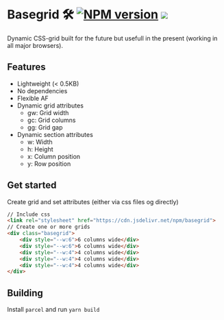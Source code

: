 # Basegrid 🛠 [![NPM version](https://badge.fury.io/js/basegrid.svg)](https://www.npmjs.com/package/basegrid) [![](https://data.jsdelivr.com/v1/package/npm/basegrid/badge?style=rounded)](https://www.jsdelivr.com/package/npm/basegrid)

Dynamic CSS-grid built for the future but usefull in the present (working in all major browsers).

## Features
- Lightweight (< 0.5KB)
- No dependencies
- Flexible AF
- Dynamic grid attributes
	- gw: Grid width
	- gc: Grid columns
	- gg: Grid gap
- Dynamic section attributes
	- w: Width
	- h: Height
	- x: Column position
	- y: Row position

## Get started
Create grid and set attributes (either via css files og directly)
```html
// Include css
<link rel="stylesheet" href="https://cdn.jsdelivr.net/npm/basegrid">
// Create one or more grids
<div class="basegrid">
	<div style="--w:6">6 columns wide</div>
	<div style="--w:6">6 columns wide</div>
	<div style="--w:4">4 columns wide</div>
	<div style="--w:4">4 columns wide</div>
	<div style="--w:4">4 columns wide</div>
</div>
```

## Building
Install ```parcel``` and run ```yarn build```
